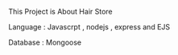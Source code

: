 This Project is About Hair Store
 
Language : Javascrpt , nodejs , express and EJS

Database : Mongoose

